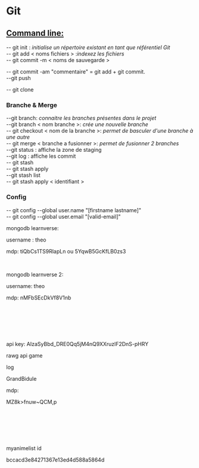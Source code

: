 # Git

## <u>Command line:</u>

\-- git init : *initialise un répertoire existant en tant que référentiel Git*  
\-- git add &lt; noms fichiers &gt; :*indexez les fichiers*  
\-- git commit -m &lt; noms de sauvegarde &gt;

\-- git commit -am "commentaire" = git add + git commit.  
\--git push

\-- git clone

### Branche & Merge

\--git branch: *connaitre les branches présentes dans le projet*  
\--git branch &lt; nom branche &gt;: *crée une nouvelle branche*  
\-- git checkout &lt; nom de la branche &gt;: *permet de basculer d'une branche à une autre*  
\-- git merge &lt; branche a fusionner &gt;: *permet de fusionner 2 branches*  
\--git status : affiche la zone de staging  
\--git log : affiche les commit  
\-- git stash  
\-- git stash apply  
\--git stash list  
\-- git stash apply &lt; identifiant &gt;

### Config

\-- git config --global user.name "\[firstname lastname\]"  
\-- git config --global user.email "\[valid-email\]"

mongodb learnverse:

username : theo

mdp: tiQbCs1TS9RlapLn ou 5YqwB5GcKfLB0zs3

&nbsp;

mongodb learnverse 2:

username: theo

mdp: nMFbSEcDkVf8V1nb

&nbsp;

&nbsp;

&nbsp;

api key: AIzaSyBbd_DRE0Qq5jM4nQ9XXruzlF2DnS-pHRY

rawg api game

log

GrandBidule

mdp:

MZ8k>fnuw~QCM,p

&nbsp;

&nbsp;

&nbsp;

myanimelist id

bccacd3e84271367e13ed4d588a5864d